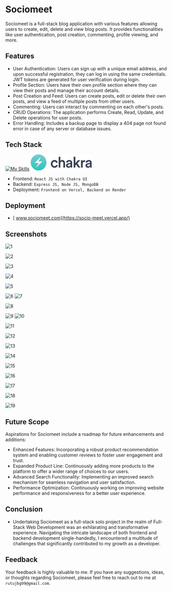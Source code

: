 
# Sociomeet
Sociomeet is a full-stack blog application with various features allowing users to create, edit, delete and view blog posts. It provides functionalities like user authentication, post creation, commenting, profile viewing, and more.


## Features

- User Authentication: Users can sign up with a unique email address, and upon successful registration, they can log in using the same credentials. JWT tokens are generated for user verification during login.
- Profile Section: Users have their own profile section where they can view their posts and manage their account details.
- Post Creation and Feed: Users can create posts, edit or delete their own posts, and view a feed of multiple posts from other users.
- Commenting: Users can interact by commenting on each other's posts.
- CRUD Operations: The application performs Create, Read, Update, and Delete operations for user posts.
- Error Handling: Includes a backup page to display a 404 page not found error in case of any server or database issues.




## Tech Stack 
   [![My Skills](https://skillicons.dev/icons?i=react,nodejs,expressjs,mongodb,css)](https://skillicons.dev)  <img width="190px" height="50px"  src="https://raw.githubusercontent.com/chakra-ui/chakra-ui/main/media/logo-colored@2x.png?raw=true"/>

- Frontend: `React JS with Chakra UI`
- Backend: `Express JS, Node JS, MongoDB`
- Deployment: `Frontend on Vercel, Backend on Render`



## Deployment

 - [ www.sociomeet.com](https://socio-meet.vercel.app/)



## Screenshots


![1](https://github.com/Rutuj99/Socio-Meet/assets/55624994/e4294c8b-e90e-4583-bd62-16e182ccb87c)

![2](https://github.com/Rutuj99/Socio-Meet/assets/55624994/31a12f5a-f6a9-4b0d-9f31-aa20e9e1d671)

![3](https://github.com/Rutuj99/Socio-Meet/assets/55624994/74fbfa8c-1440-4460-8fda-b2d82fa71f22)

![4](https://github.com/Rutuj99/Socio-Meet/assets/55624994/06be1e74-3098-4852-a1c5-355d7e503fee)

![5](https://github.com/Rutuj99/Socio-Meet/assets/55624994/5ab82ac0-64b9-45d1-beeb-ea68c9d01d42)


![6](https://github.com/Rutuj99/Socio-Meet/assets/55624994/e1cb5d98-6087-4e24-9dcb-a3c4ff0c97b4)
![7](https://github.com/Rutuj99/Socio-Meet/assets/55624994/4eb66496-c5c1-4be9-b053-6391dc6b34d6)

![8](https://github.com/Rutuj99/Socio-Meet/assets/55624994/fc73e1a6-ce58-40dd-a3bb-5adde37d9f18)

![9](https://github.com/Rutuj99/Socio-Meet/assets/55624994/6781a432-1bed-4e6e-bda0-8d682f6ec3a2)
![10](https://github.com/Rutuj99/Socio-Meet/assets/55624994/38b4055f-5f4d-4b2a-9221-15899ef02abd)

![11](https://github.com/Rutuj99/Socio-Meet/assets/55624994/676553fd-22ac-4565-b9fb-a4e70c39deb1)

![12](https://github.com/Rutuj99/Socio-Meet/assets/55624994/9a524fe7-5081-4fbb-bee1-264ad19c392f)

![13](https://github.com/Rutuj99/Socio-Meet/assets/55624994/c40da0aa-0f81-49ca-ad4c-e8924f19407d)

![14](https://github.com/Rutuj99/Socio-Meet/assets/55624994/ad5851f4-65a1-4cad-9097-3db53b29e895)

![15](https://github.com/Rutuj99/Socio-Meet/assets/55624994/e70c0c05-5b5f-405b-bde8-f280437255f7)

![16](https://github.com/Rutuj99/Socio-Meet/assets/55624994/06f84085-9782-42df-a07d-7aeee2a7cc60)




![17](https://github.com/Rutuj99/Socio-Meet/assets/55624994/36d90000-e566-4ff6-9d1c-0e05556b4dcf)

![18](https://github.com/Rutuj99/Socio-Meet/assets/55624994/d0607b3a-8d8b-4503-b194-666a94d34fc6)

![19](https://github.com/Rutuj99/Socio-Meet/assets/55624994/366e70ae-25cd-4a9d-ba83-b9367315f51e)





## Future Scope
Aspirations for Sociomeet include a roadmap for future enhancements and additions:

- Enhanced Features: Incorporating a robust product recommendation system and enabling customer reviews to foster user engagement and trust.
- Expanded Product Line: Continuously adding more products to the platform to offer a wider range of choices to our users.
- Advanced Search Functionality: Implementing an improved search mechanism for seamless navigation and user satisfaction.
- Performance Optimization: Continuously working on improving website performance and responsiveness for a better user experience.

## Conclusion

- Undertaking Sociomeet as a full-stack solo project in the realm of Full-Stack Web Development was an exhilarating and transformative experience. Navigating the intricate landscape of both frontend and backend development single-handedly, I encountered a multitude of challenges that significantly contributed to my growth as a developer.

## Feedback
Your feedback is highly valuable to me. If you have any suggestions, ideas, or thoughts regarding Sociomeet, please feel free to reach out to me at `rutujbg99@gmail.com`.

